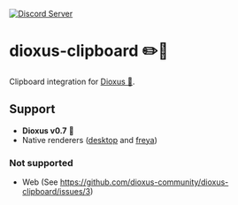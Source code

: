 [![Discord Server](https://img.shields.io/discord/899851952891002890.svg?logo=discord&style=flat-square)](https://discord.gg/sKJSVNSCDJ)

# dioxus-clipboard ✏️🦀

Clipboard integration for [Dioxus 🧬](https://dioxuslabs.com/).

## Support

- **Dioxus v0.7** 🧬
- Native renderers ([desktop](https://dioxuslabs.com/learn/0.5/getting_started/desktop) and [freya](https://github.com/marc2332/freya))

### Not supported
- Web (See https://github.com/dioxus-community/dioxus-clipboard/issues/3)
